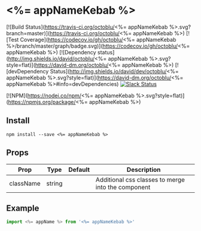 # <%= appNameKebab %>

[![Build Status](https://travis-ci.org/octoblu/<%= appNameKebab %>.svg?branch=master)](https://travis-ci.org/octoblu/<%= appNameKebab %>)
[![Test Coverage](https://codecov.io/gh/octoblu/<%= appNameKebab %>/branch/master/graph/badge.svg)](https://codecov.io/gh/octoblu/<%= appNameKebab %>)
[![Dependency status](http://img.shields.io/david/octoblu/<%= appNameKebab %>.svg?style=flat)](https://david-dm.org/octoblu/<%= appNameKebab %>)
[![devDependency Status](http://img.shields.io/david/dev/octoblu/<%= appNameKebab %>.svg?style=flat)](https://david-dm.org/octoblu/<%= appNameKebab %>#info=devDependencies)
[![Slack Status](http://community-slack.octoblu.com/badge.svg)](http://community-slack.octoblu.com)

[![NPM](https://nodei.co/npm/<%= appNameKebab %>.svg?style=flat)](https://npmjs.org/package/<%= appNameKebab %>)

## Install
```
npm install --save <%= appNameKebab %>
```

## Props
| Prop      | Type   | Default | Description                          |
| ----------| -------| --------| -------------------------------------|
| className | string |         | Additional css classes to merge into the component |


## Example
```js
import <%= appName %> from '<%= appNameKebab %>'
```
